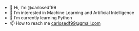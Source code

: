 - 👋 Hi, I’m @carlosedf99
- 👀 I’m interested in Machine Learning and Artificial Intelligence
- 🌱 I’m currently learning Python
- 📫 How to reach me carlosedf99@gmail.com

<!---
carlosedf99/carlosedf99 is a ✨ special ✨ repository because its `README.md` (this file) appears on your GitHub profile.
You can click the Preview link to take a look at your changes.
--->
